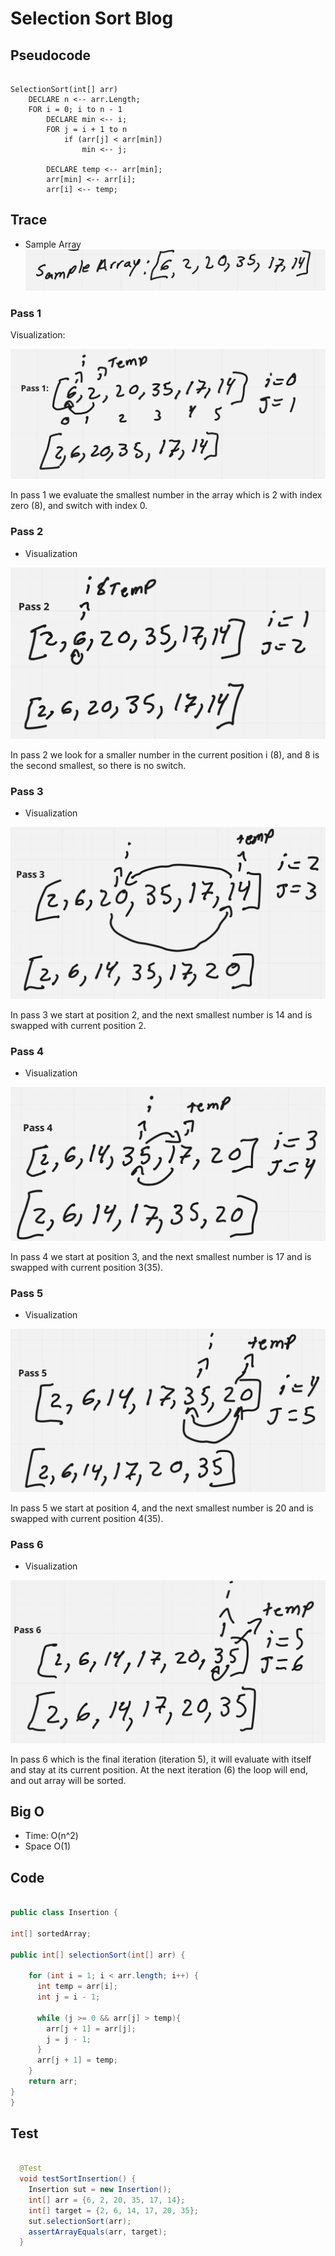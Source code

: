 # Selection Sort Blog

## Pseudocode

```pseudocode

SelectionSort(int[] arr)
    DECLARE n <-- arr.Length;
    FOR i = 0; i to n - 1
        DECLARE min <-- i;
        FOR j = i + 1 to n
            if (arr[j] < arr[min])
                min <-- j;

        DECLARE temp <-- arr[min];
        arr[min] <-- arr[i];
        arr[i] <-- temp;

```

## Trace

- Sample Array
![img_2.png](s1.jpg)

### Pass 1
Visualization:

![img.png](s2.jpg)

In pass 1 we evaluate the smallest number in the array which is 2 with index zero (8), and switch with index 0.

### Pass 2

- Visualization

![img_1.png](s3.jpg)

In pass 2  we look for a smaller number in the current position i (8), and 8 is the second smallest, so there is no switch.

### Pass 3

- Visualization

![img_3.png](s4.jpg)

In pass 3 we start at position 2, and the next smallest number is 14 and is swapped with current position 2.

### Pass 4

- Visualization

![img_4.png](s5.jpg)

In pass 4 we start at position 3, and the next smallest number is 17 and is swapped with current position 3(35).

### Pass 5

- Visualization

![img_5.png](s6.jpg)

In pass 5 we start at position 4, and the next smallest number is 20 and is swapped with current position 4(35).

### Pass 6

- Visualization

![img_6.png](s7.jpg)

In pass 6 which is the final iteration (iteration 5), it will evaluate with itself and stay at its current position.
At the next iteration (6) the loop will end, and out array will be sorted.

## Big O

- Time: O(n^2)
- Space O(1)

## Code

``` java

public class Insertion {

int[] sortedArray;

public int[] selectionSort(int[] arr) {

    for (int i = 1; i < arr.length; i++) {
      int temp = arr[i];
      int j = i - 1;

      while (j >= 0 && arr[j] > temp){
        arr[j + 1] = arr[j];
        j = j - 1;
      }
      arr[j + 1] = temp;
    }
    return arr;
}
}

```

## Test

``` java

  @Test
  void testSortInsertion() {
    Insertion sut = new Insertion();
    int[] arr = {6, 2, 20, 35, 17, 14};
    int[] target = {2, 6, 14, 17, 20, 35};
    sut.selectionSort(arr);
    assertArrayEquals(arr, target);
  }

```
